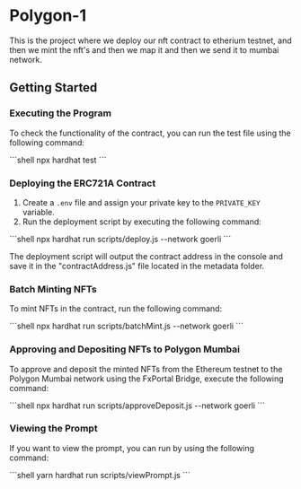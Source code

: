 # Polygon-1

This is the project where we deploy our nft contract to etherium testnet, and then we mint the nft's and then we map it and then we send it to mumbai network.

## Getting Started

### Executing the Program

To check the functionality of the contract, you can run the test file using the following command:

\`\`\`shell
npx hardhat test
\`\`\`

### Deploying the ERC721A Contract

1. Create a `.env` file and assign your private key to the `PRIVATE_KEY` variable.
2. Run the deployment script by executing the following command:

\`\`\`shell
npx hardhat run scripts/deploy.js --network goerli 
\`\`\`

The deployment script will output the contract address in the console and save it in the "contractAddress.js" file located in the metadata folder.

### Batch Minting NFTs

To mint NFTs in the contract, run the following command:

\`\`\`shell
npx hardhat run scripts/batchMint.js --network goerli
\`\`\`

### Approving and Depositing NFTs to Polygon Mumbai

To approve and deposit the minted NFTs from the Ethereum testnet to the Polygon Mumbai network using the FxPortal Bridge, execute the following command:

\`\`\`shell
npx hardhat run scripts/approveDeposit.js --network goerli
\`\`\`

### Viewing the Prompt

If you want to view the prompt, you can run by using the following command:

\`\`\`shell
yarn hardhat run scripts/viewPrompt.js
\`\`\`
